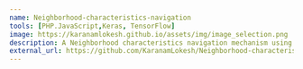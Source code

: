 ```yaml
---
name: Neighborhood-characteristics-navigation
tools: [PHP.JavaScript,Keras, TensorFlow]
image: https://karanamlokesh.github.io/assets/img/image_selection.png
description: A Neighborhood characteristics navigation mechanism using Google streetview.
external_url: https://github.com/KaranamLokesh/Neighborhood-characteristics-navigation
---
```

